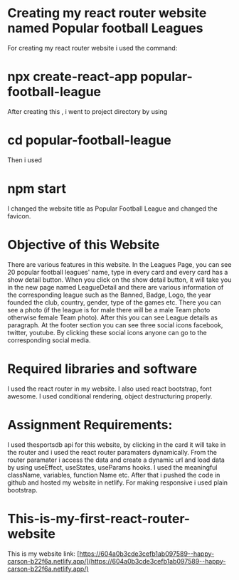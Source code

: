 # Creating my react router website named Popular football Leagues

For creating my react router website i used the command:
 # npx create-react-app popular-football-league
 After creating this , i went to project directory by using 
 # cd popular-football-league
 Then i used
 # npm start

 I changed the website title as Popular Football League and changed the favicon. 

 # Objective of this Website
 There are various features in this website. In the Leagues Page, you can see 20 popular football leagues' name, type in every card and every card has a show detail button. 
 When you click on the show detail button, it will take you in the new page named LeagueDetail and there are various information of the corresponding league such as the Banned, Badge, Logo, the year founded the club, country, gender, type of the games etc. There you can see a photo (if the league is for male there will be a male Team photo otherwise female Team photo). 
 After this you can see League details as paragraph. 
 At the footer section you can see three social icons facebook, twitter, youtube. By clicking these social icons anyone can go to the corresponding social media. 

 # Required libraries and software
 I used the react router in my website. 
 I also used react bootstrap, font awesome. I used conditional rendering, object destructuring properly. 

 # Assignment Requirements: 
 I used thesportsdb api for this website, by clicking in the card it will take in the router and i used the react router paramaters dynamically. From the router paramater i access the data and create a dynamic url and load data by using useEffect, useStates, useParams hooks. 
 I used the meaningful className, variables, function Name etc.
 After that i pushed the code in github and hosted my website in netlify. 
 For making responsive i used plain bootstrap. 

 # This-is-my-first-react-router-website
This is my website link: [https://604a0b3cde3cefb1ab097589--happy-carson-b22f6a.netlify.app/](https://604a0b3cde3cefb1ab097589--happy-carson-b22f6a.netlify.app/)


